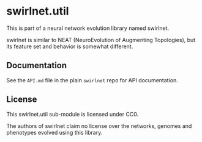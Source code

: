 # swirlnet.util

This is part of a neural network evolution library named swirlnet.

swirlnet is similar to NEAT (NeuroEvolution of Augmenting Topologies), but its
feature set and behavior is somewhat different.

## Documentation

See the `API.md` file in the plain `swirlnet` repo for API documentation.

## License

This swirlnet.util sub-module is licensed under CC0.

The authors of swirlnet claim no license over the networks, genomes and
phenotypes evolved using this library.

